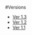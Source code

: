 #Versions

* [Ver 1.3](https://github.com/millsy/Process-Capture/tree/v1.3)
* [Ver 1.2](https://github.com/millsy/Process-Capture/tree/v1.2)
* [Ver 1.1](https://github.com/millsy/Process-Capture/tree/v1.1)
